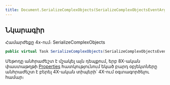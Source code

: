 ```yaml
---
title: Document.SerializeComplexObjects(SerializeComplexObjectsEventArgs) մեթոդ
---
```


## Նկարագիր

Համարժեքը 4x-ում։ SerializeComplexObjects

```c#
public virtual Task SerializeComplexObjects(SerializeComplexObjectsEventArgs args)
```

Մեթոդը անհրաժեշտ է մշակել այն դեպքում, երբ 8X-ական փաստաթղթի [Properties](Properties.md) հատկությունում եկած բարդ օբյեկտները անհրաժեշտ է բերել 4X-ական տիպերի՝ 4X-ում օգտագործելու համար։

